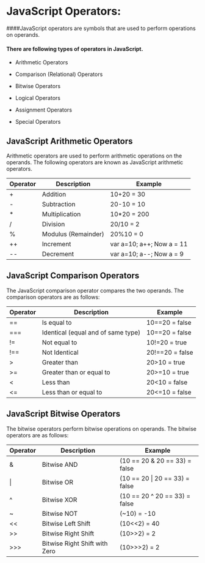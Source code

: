 # JavaScript Operators:
####JavaScript operators are symbols that are used to perform operations on operands.

#### There are following types of operators in JavaScript.

* Arithmetic Operators
- Comparison (Relational) Operators
* Bitwise Operators
- Logical Operators
* Assignment Operators
- Special Operators

## JavaScript Arithmetic Operators
Arithmetic operators are used to perform arithmetic operations on the operands. The following operators are known as JavaScript arithmetic operators.  

|Operator|Description|Example|
|---|---|---|
|+|	Addition|10+20 = 30|
|- |Subtraction	|20-10 = 10|
|* |Multiplication|	10*20 = 200|
|/|Division	|20/10 = 2|
|%|Modulus (Remainder)|20%10 = 0|
|++|Increment|var a=10; a++; Now a = 11|
|--|Decrement|var a=10; a--; Now a = 9|

## JavaScript Comparison Operators
The JavaScript comparison operator compares the two operands. The comparison operators are as follows:


|Operator|	Description|	Example|
|---|---|---|
|==|	Is equal to|	10==20 = false|
|===|	Identical (equal and of same type)|	10==20 = false|
|!=|	Not equal to|	10!=20 = true|
|!==|	Not Identical|	20!==20 = false|
|>	|Greater than	|20>10 = true|
|>=|	Greater than or equal to|	20>=10 = true|
|<|	Less than|	20<10 = false|
|<=|	Less than or equal to|	20<=10 = false|



## JavaScript Bitwise Operators
The bitwise operators perform bitwise operations on operands. The bitwise operators are as follows:

|Operator|Description|Example|
|---|---|---|
|&|	Bitwise AND| (10 == 20 & 20 == 33) = false|
| \|  |	Bitwise OR|	(10 == 20 \| 20 == 33) = false|
|^|	Bitwise XOR|	(10 == 20 ^ 20 == 33) = false|
|~|	Bitwise NOT|	(~10) = -10|
|<<|	Bitwise Left Shift|	(10<<2) = 40|
|>>|	Bitwise Right Shift|	(10>>2) = 2|
|>>>|	Bitwise Right Shift with Zero|	(10>>>2) = 2|